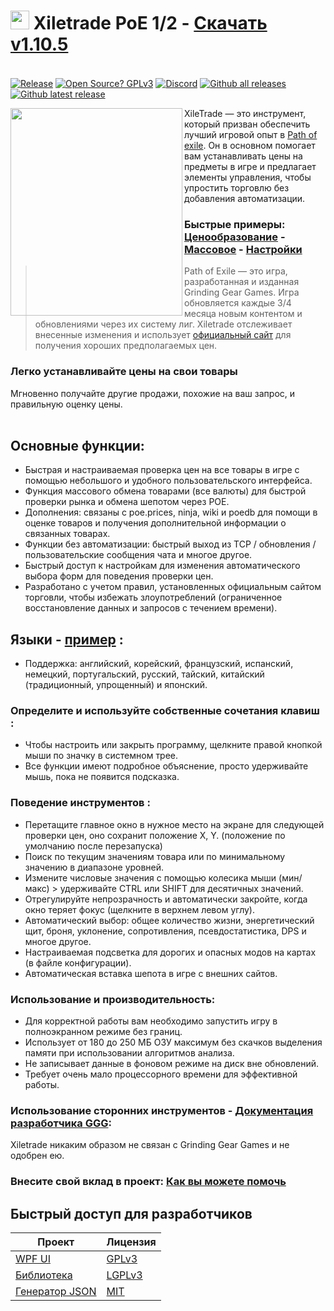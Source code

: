 # <img src="https://i.imgur.com/dhWQgtY.png" width="30" height="30"> Xiletrade PoE 1/2 - [Скачать v1.10.5](https://github.com/maxensas/xiletrade/releases/download/1.10.5/Xiletrade_win-x64.7z)  

[<img width="20" height="15" src="https://user-images.githubusercontent.com/62154281/104107842-feae5080-52bf-11eb-8e8f-d8827f1f0334.png">](https://github.com/maxensas/xiletrade)
[<img width="20" height="15" src="https://user-images.githubusercontent.com/62154281/104107838-fd7d2380-52bf-11eb-8d47-f949fd7a3b58.png">](https://github.com/maxensas/xiletrade/blob/master/readme/README.kr.md)
[<img width="20" height="15" src="https://user-images.githubusercontent.com/62154281/104107835-fd7d2380-52bf-11eb-8e08-614b2610eca4.png">](https://github.com/maxensas/xiletrade/blob/master/readme/README.fr.md)
[<img width="20" height="15" src="https://user-images.githubusercontent.com/62154281/104107839-fe15ba00-52bf-11eb-807e-25088a595f33.png">](https://github.com/maxensas/xiletrade/blob/master/readme/README.es.md)
[<img width="20" height="15" src="https://user-images.githubusercontent.com/62154281/104107836-fd7d2380-52bf-11eb-8ba2-bcdc04dab8b9.png">](https://github.com/maxensas/xiletrade/blob/master/readme/README.de.md)
[<img width="20" height="15" src="https://user-images.githubusercontent.com/62154281/104107833-fce48d00-52bf-11eb-896a-c5671965cb51.png">](https://github.com/maxensas/xiletrade/blob/master/readme/README.pt.md)
[<img width="20" height="15" src="https://user-images.githubusercontent.com/62154281/104107837-fd7d2380-52bf-11eb-8df0-091c9d9cc05a.png">](https://github.com/maxensas/xiletrade/blob/master/readme/README.ru.md)
[<img width="20" height="15" src="https://user-images.githubusercontent.com/62154281/104107841-feae5080-52bf-11eb-8ca7-1f402cbf6e5e.png">](https://github.com/maxensas/xiletrade/blob/master/readme/README.th.md)
[<img width="20" height="15" src="https://user-images.githubusercontent.com/62154281/104107840-fe15ba00-52bf-11eb-939e-d98bba60877d.png">](https://github.com/maxensas/xiletrade/blob/master/readme/README.tw.md)
[<img width="20" height="15" src="https://user-images.githubusercontent.com/62154281/104107834-fce48d00-52bf-11eb-8902-02d5a6d457c8.png">](https://github.com/maxensas/xiletrade/blob/master/readme/README.cn.md)
[<img width="20" height="15" src="https://user-images.githubusercontent.com/62154281/222918792-06b9c888-bb96-40af-a27c-68b664fe60b5.png">](https://github.com/maxensas/xiletrade/blob/master/readme/README.jp.md)<br>
[![Release](https://img.shields.io/github/release/maxensas/xiletrade.svg)](https://github.com/maxensas/xiletrade/releases/) 
[![Open Source? GPLv3](https://badgen.net/badge/Open%20Source%20%3F/GPLv3/green?icon=github)](https://github.com/maxensas/xiletrade/tree/master/src) [![Discord](https://img.shields.io/static/v1?label=Join&message=Discord&color=7289da&logo=discord)](https://discord.gg/AXP5VntYgA) 
[![Github all releases](https://img.shields.io/github/downloads/maxensas/xiletrade/total.svg)](https://GitHub.com/maxensas/xiletrade/releases/) [![Github latest release](https://img.shields.io/github/downloads/maxensas/xiletrade/latest/total.svg)](https://GitHub.com/maxensas/xiletrade/releases/)


<img align="left" width="275" height="332" src="https://github.com/user-attachments/assets/af629d2a-e896-487b-92a6-42b5a1ea071f">

XileTrade — это инструмент, который призван обеспечить лучший игровой опыт в [Path of exile](https://ru.pathofexile.com/). Он в основном помогает вам устанавливать цены на предметы в игре и предлагает элементы управления, чтобы упростить торговлю без добавления автоматизации.
### Быстрые примеры: [Ценообразование](https://youtu.be/4mP3uOsr8oc) - [Массовое](https://youtu.be/6yuLZXTho-A) - [Настройки](https://youtu.be/libdIjrNM-8 )<br>
>Path of Exile — это игра, разработанная и изданная Grinding Gear Games. Игра обновляется каждые 3/4 месяца новым контентом и обновлениями через их систему лиг.
>Xiletrade отслеживает внесенные изменения и использует [официальный сайт](https://ru.pathofexile.com/trade/) для получения хороших предполагаемых цен.
### Легко устанавливайте цены на свои товары
Мгновенно получайте другие продажи, похожие на ваш запрос, и правильную оценку цены.<br><br>

## Основные функции:
* Быстрая и настраиваемая проверка цен на все товары в игре с помощью небольшого и удобного пользовательского интерфейса.
* Функция массового обмена товарами (все валюты) для быстрой проверки рынка и обмена шепотом через POE.
* Дополнения: связаны с poe.prices, ninja, wiki и poedb для помощи в оценке товаров и получения дополнительной информации о связанных товарах.
* Функции без автоматизации: быстрый выход из TCP / обновления / пользовательские сообщения чата и многое другое.
* Быстрый доступ к настройкам для изменения автоматического выбора форм для поведения проверки цен.
* Разработано с учетом правил, установленных официальным сайтом торговли, чтобы избежать злоупотреблений (ограниченное восстановление данных и запросов с течением времени).

## Языки - [пример](https://github.com/maxensas/xiletrade/blob/master/LANGUAGES.md) :
* Поддержка: английский, корейский, французский, испанский, немецкий, португальский, русский, тайский, китайский (традиционный, упрощенный) и японский.

### Определите и используйте собственные сочетания клавиш :
* Чтобы настроить или закрыть программу, щелкните правой кнопкой мыши по значку в системном трее.
* Все функции имеют подробное объяснение, просто удерживайте мышь, пока не появится подсказка.

### Поведение инструментов :
* Перетащите главное окно в нужное место на экране для следующей проверки цен, оно сохранит положение X, Y. (положение по умолчанию после перезапуска)
* Поиск по текущим значениям товара или по минимальному значению в диапазоне уровней.
* Измените числовые значения с помощью колесика мыши (мин/макс) > удерживайте CTRL или SHIFT для десятичных значений.
* Отрегулируйте непрозрачность и автоматически закройте, когда окно теряет фокус (щелкните в верхнем левом углу).
* Автоматический выбор: общее количество жизни, энергетический щит, броня, уклонение, сопротивления, псевдостатистика, DPS и многое другое.
* Настраиваемая подсветка для дорогих и опасных модов на картах (в файле конфигурации).
* Автоматическая вставка шепота в игре с внешних сайтов.

### Использование и производительность:
* Для корректной работы вам необходимо запустить игру в полноэкранном режиме без границ.
* Использует от 180 до 250 МБ ОЗУ максимум без скачков выделения памяти при использовании алгоритмов анализа.
* Не записывает данные в фоновом режиме на диск вне обновлений.
* Требует очень мало процессорного времени для эффективной работы.

### Использование сторонних инструментов - [Документация разработчика GGG](https://www.pathofexile.com/developer/docs/index#policy):
Xiletrade никаким образом не связан с Grinding Gear Games и не одобрен ею.<br>

### Внесите свой вклад в проект: [Как вы можете помочь](https://github.com/maxensas/xiletrade/blob/master/CONTRIBUTING.md)

## Быстрый доступ для разработчиков
| Проект | Лицензия |
|---------|---------|
| [WPF UI](https://github.com/maxensas/xiletrade/tree/master/src/Xiletrade) | [GPLv3](https://github.com/maxensas/xiletrade/blob/master/licenses/LICENSE_Xiletrade) |
| [Библиотека](https://github.com/maxensas/xiletrade/tree/master/src/Xiletrade.Library) | [LGPLv3](https://github.com/maxensas/xiletrade/blob/master/licenses/LICENSE_XiletradeLibrary) |
| [Генератор JSON](https://github.com/maxensas/xiletrade/tree/master/src/Xiletrade.Json) | [MIT](https://github.com/maxensas/xiletrade/blob/master/licenses/LICENSE_XiletradeJson) |